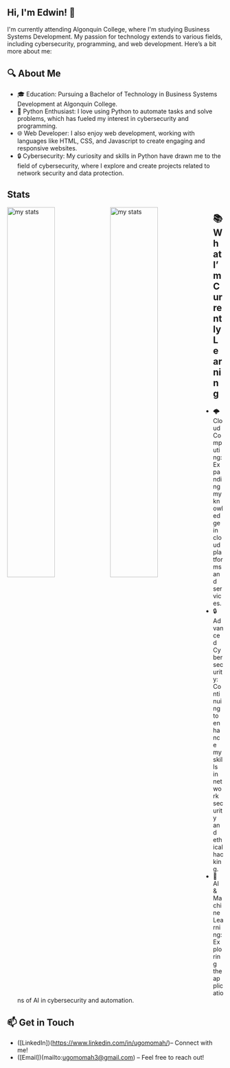 ## Hi, I'm Edwin! 👋

I'm currently attending Algonquin College, where I'm studying Business Systems Development. My passion for technology extends to various fields, including cybersecurity, programming, and web development. Here’s a bit more about me:

## 🔍 About Me
+ 🎓 Education: Pursuing a Bachelor of Technology in Business Systems Development at Algonquin College.
+ 🐍 Python Enthusiast: I love using Python to automate tasks and solve problems, which has fueled my interest in cybersecurity and programming.
+ 🌐 Web Developer: I also enjoy web development, working with languages like HTML, CSS, and Javascript to create engaging and responsive websites.
+ 🔒 Cybersecurity: My curiosity and skills in Python have drawn me to the field of cybersecurity, where I explore and create projects related to network security and data protection.


## Stats
<img alt="my stats" align="left" width="47%" src="https://github-readme-stats.vercel.app/api?username=myhavok"/>
<img alt="my stats" align="left" width="47%" src="https://github-readme-stats.vercel.app/api/top-langs/?username=myhavok&layout=compact"/>


## 📚 What I’m Currently Learning
+ 🌩️ Cloud Computing: Expanding my knowledge in cloud platforms and services.
+ 🔒 Advanced Cybersecurity: Continuing to enhance my skills in network security and ethical hacking.
+ 🤖 AI & Machine Learning: Exploring the applications of AI in cybersecurity and automation.

## 📫 Get in Touch
+ ([LinkedIn])(https://www.linkedin.com/in/ugomomah/)– Connect with me!
+ ([Email])(mailto:ugomomah3@gmail.com) – Feel free to reach out!



